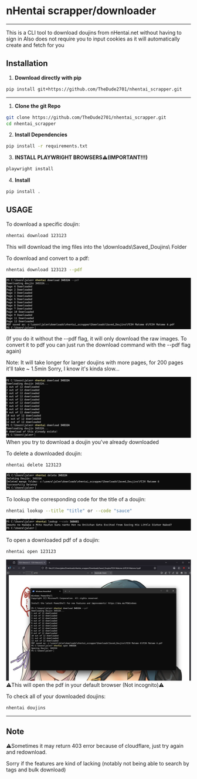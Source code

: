 # nHentai scrapper/downloader

---

This is a CLI tool to download doujins from nHentai.net without having to sign in 
Also does not require you to input cookies as it will automatically create and fetch for you



## Installation

1. **Download directly with pip**
```bash
pip install git+https://github.com/TheDude2701/nhentai_scrapper.git
```
---
1. **Clone the git Repo**
```bash
git clone https://github.com/TheDude2701/nhentai_scrapper.git
cd nhentai_scrapper
```
2. **Install Dependencies**
```bash
pip install -r requirements.txt
```
3. **INSTALL PLAYWRIGHT BROWSERS⚠️(IMPORTANT!!!)**
```bash
playwright install
```
4. **Install**
```bash
pip install .
```

## USAGE

To download a specific doujin:
```bash
nhentai download 123123 
```
This will download the img files into the \downloads\Saved_Doujins\ Folder

To download and convert to a pdf:
```bash
nhentai download 123123 --pdf
```
![Download](Images/download.png)

(If you do it without the --pdf flag, it will only download the raw images. To convert it to pdf you can just run the download command with the --pdf flag again)

Note: It will take longer for larger doujins with more pages, for 200 pages it'll take ~ 1.5min
Sorry, I know it's kinda slow...

![Repeat Download](Images/repeatdownload.png)
When you try to download a doujin you've already downloaded

To delete a downloaded doujin:
```bash
nhentai delete 123123
```
![Delete Douijin](Images/delete.png)

To lookup the corresponding code for the title of a doujin:
```bash
nhentai lookup --title "title" or --code "sauce"
```
![lookup Douijin](Images/lookup-code.png)

To open a downloaded pdf of a doujin:
```bash
nhentai open 123123
```
![Open Douijin](Images/open.png)
    ⚠️This will open the pdf in your default browser (Not incognito)⚠️

To check all of your downloaded doujins:
```bash
nhentai doujins
```
---

## Note
⚠️Sometimes it may return 403 error because of cloudflare, just try again and redownload.

Sorry if the features are kind of lacking (notably not being able to search by tags and bulk download)




